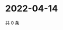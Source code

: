 # 2022-04-14

共 0 条

<!-- BEGIN WEIBO -->
<!-- 最后更新时间 Thu Apr 14 2022 15:13:14 GMT+0800 (China Standard Time) -->

<!-- END WEIBO -->
